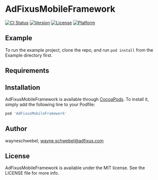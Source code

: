 # AdFixusMobileFramework

[![CI Status](https://img.shields.io/travis/wayneschwebel/AdFixusMobileFramework.svg?style=flat)](https://travis-ci.org/wayneschwebel/AdFixusMobileFramework)
[![Version](https://img.shields.io/cocoapods/v/AdFixusMobileFramework.svg?style=flat)](https://cocoapods.org/pods/AdFixusMobileFramework)
[![License](https://img.shields.io/cocoapods/l/AdFixusMobileFramework.svg?style=flat)](https://cocoapods.org/pods/AdFixusMobileFramework)
[![Platform](https://img.shields.io/cocoapods/p/AdFixusMobileFramework.svg?style=flat)](https://cocoapods.org/pods/AdFixusMobileFramework)

## Example

To run the example project, clone the repo, and run `pod install` from the Example directory first.

## Requirements

## Installation

AdFixusMobileFramework is available through [CocoaPods](https://cocoapods.org). To install
it, simply add the following line to your Podfile:

```ruby
pod 'AdFixusMobileFramework'
```

## Author

wayneschwebel, wayne.schwebel@adfixus.com

## License

AdFixusMobileFramework is available under the MIT license. See the LICENSE file for more info.
